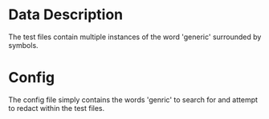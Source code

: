 # Data Description

The test files contain multiple instances of the word 'generic' surrounded by symbols.

# Config

The config file simply contains the words 'genric' to search for and attempt to redact within the test files.